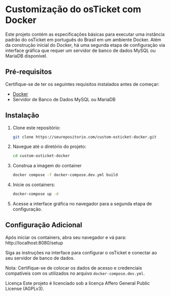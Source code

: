 # Customização do osTicket com Docker

Este projeto contém as especificações básicas para executar uma instância padrão do osTicket em português do Brasil em um ambiente Docker. Além da construção inicial do Docker, há uma segunda etapa de configuração via interface gráfica que requer um servidor de banco de dados MySQL ou MariaDB disponível.

## Pré-requisitos

Certifique-se de ter os seguintes requisitos instalados antes de começar:

- [Docker](https://www.docker.com/)
- Servidor de Banco de Dados MySQL ou MariaDB

## Instalação

1. Clone este repositório:

   ```bash
   git clone https://seurepositorio.com/custom-osticket-docker.git
   ```

1. Navegue até o diretório do projeto:

    ```bash
    cd custom-osticket-docker
    ```

1. Construa a imagem do container

    ```bash
    docker compose -f docker-compose.dev.yml build
    ```

1. Inicie os containers:

    ```bash
    docker-compose up -d
    ```

1. Acesse a interface gráfica no navegador para a segunda etapa de configuração.

## Configuração Adicional

Após iniciar os containers, abra seu navegador e vá para: http://localhost:8080/setup

Siga as instruções na interface para configurar o osTicket e conectar ao seu servidor de banco de dados.

Nota: Certifique-se de colocar os dados de acesso e credenciais compatíveis com os utilizados no arquivo `docker-compose.dev.yml`.

Licença
Este projeto é licenciado sob a licença Affero General Public License (AGPLv3).